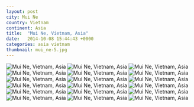 ```yaml
---
layout: post
city: Mui Ne
country: Vietnam
continent: Asia
title:  "Mui Ne, Vietnam, Asia"
date:   2014-10-08 15:44:43 +0000
categories: asia vietnam
thumbnail: mui_ne-5.jpg
---
```


<div class="img-container">
	<img class="img-responsive" src="{{ site.baseurl }}/img/countries/vietnam/mui_ne-2.jpg" alt="Mui Ne, Vietnam, Asia"/>
	<img class="img-responsive" src="{{ site.baseurl }}/img/countries/vietnam/mui_ne-3.jpg" alt="Mui Ne, Vietnam, Asia"/>
	<img class="img-responsive" src="{{ site.baseurl }}/img/countries/vietnam/mui_ne-4.jpg" alt="Mui Ne, Vietnam, Asia"/>
	<img class="img-responsive" src="{{ site.baseurl }}/img/countries/vietnam/mui_ne-5.jpg" alt="Mui Ne, Vietnam, Asia"/>
	<img class="img-responsive" src="{{ site.baseurl }}/img/countries/vietnam/mui_ne-6.jpg" alt="Mui Ne, Vietnam, Asia"/>
	<img class="img-responsive" src="{{ site.baseurl }}/img/countries/vietnam/mui_ne-7.jpg" alt="Mui Ne, Vietnam, Asia"/>
	<img class="img-responsive" src="{{ site.baseurl }}/img/countries/vietnam/mui_ne-8.jpg" alt="Mui Ne, Vietnam, Asia"/>
	<img class="img-responsive" src="{{ site.baseurl }}/img/countries/vietnam/mui_ne-9.jpg" alt="Mui Ne, Vietnam, Asia"/>
	<img class="img-responsive" src="{{ site.baseurl }}/img/countries/vietnam/mui_ne-11.jpg" alt="Mui Ne, Vietnam, Asia"/>
	<img class="img-responsive" src="{{ site.baseurl }}/img/countries/vietnam/mui_ne-12.jpg" alt="Mui Ne, Vietnam, Asia"/>
	<img class="img-responsive" src="{{ site.baseurl }}/img/countries/vietnam/mui_ne-13.jpg" alt="Mui Ne, Vietnam, Asia"/>
	<img class="img-responsive" src="{{ site.baseurl }}/img/countries/vietnam/mui_ne-14.jpg" alt="Mui Ne, Vietnam, Asia"/>
	<img class="img-responsive" src="{{ site.baseurl }}/img/countries/vietnam/mui_ne-15.jpg" alt="Mui Ne, Vietnam, Asia"/>
	<img class="img-responsive" src="{{ site.baseurl }}/img/countries/vietnam/mui_ne-16.jpg" alt="Mui Ne, Vietnam, Asia"/>
	<img class="img-responsive" src="{{ site.baseurl }}/img/countries/vietnam/mui_ne-17.jpg" alt="Mui Ne, Vietnam, Asia"/>
	<img class="img-responsive" src="{{ site.baseurl }}/img/countries/vietnam/mui_ne-18.jpg" alt="Mui Ne, Vietnam, Asia"/>
	<img class="img-responsive" src="{{ site.baseurl }}/img/countries/vietnam/mui_ne-19.jpg" alt="Mui Ne, Vietnam, Asia"/>
	<img class="img-responsive" src="{{ site.baseurl }}/img/countries/vietnam/mui_ne-22.jpg" alt="Mui Ne, Vietnam, Asia"/>
</div>
